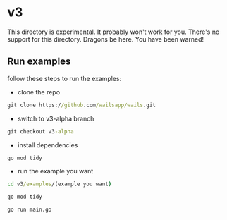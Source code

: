 # v3

This directory is experimental. It probably won't work for you. There's no support for this directory. Dragons be here. You have been warned!

## Run examples
follow these steps to run the examples:
-  clone the repo
```cmd
git clone https://github.com/wailsapp/wails.git
```
-  switch to v3-alpha branch
```cmd
git checkout v3-alpha
```
-  install dependencies 
  ```cmd 
go mod tidy
```
-  run the example you want
```cmd
cd v3/examples/(example you want)
```
```cmd
go mod tidy
```
```cmd
go run main.go
```
